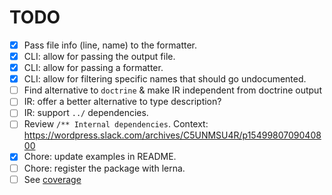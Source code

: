 # TODO

- [x] Pass file info (line, name) to the formatter.
- [x] CLI: allow for passing the output file.
- [x] CLI: allow for passing a formatter.
- [x] CLI: allow for filtering specific names that should go undocumented.
- [ ] Find alternative to `doctrine` & make IR independent from doctrine output
- [ ] IR: offer a better alternative to type description?
- [ ] IR: support `../` dependencies.
- [ ] Review `/** Internal dependencies`. Context: https://wordpress.slack.com/archives/C5UNMSU4R/p1549980709040800
- [x] Chore: update examples in README.
- [ ] Chore: register the package with lerna.
- [ ] See [coverage](coverage.md#TODO)

